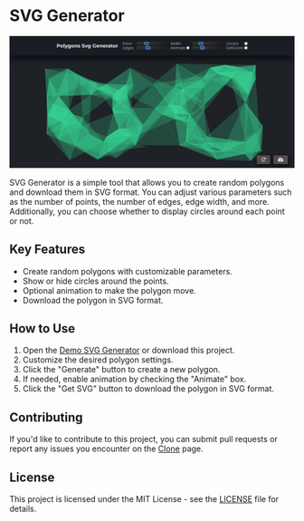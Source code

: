 # SVG Generator

![SvgGenerator](./screenshot.png)

SVG Generator is a simple tool that allows you to create random polygons and download them in SVG format. You can adjust various parameters such as the number of points, the number of edges, edge width, and more. Additionally, you can choose whether to display circles around each point or not.

## Key Features

- Create random polygons with customizable parameters.
- Show or hide circles around the points.
- Optional animation to make the polygon move.
- Download the polygon in SVG format.

## How to Use

1. Open the [Demo SVG Generator](https://adityamfu.github.io/SvgGenerator/) or download this project.
2. Customize the desired polygon settings.
3. Click the "Generate" button to create a new polygon.
4. If needed, enable animation by checking the "Animate" box.
5. Click the "Get SVG" button to download the polygon in SVG format.

## Contributing

If you'd like to contribute to this project, you can submit pull requests or report any issues you encounter on the [Clone](https://github.com/adityamfu/SvgGenerator.git) page.

## License

This project is licensed under the MIT License - see the [LICENSE](LICENSE) file for details.
